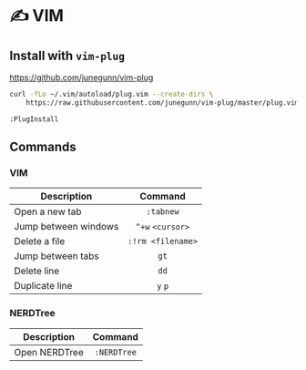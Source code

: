 # ✍️ VIM
## Install with `vim-plug`

https://github.com/junegunn/vim-plug

```bash
curl -fLo ~/.vim/autoload/plug.vim --create-dirs \
    https://raw.githubusercontent.com/junegunn/vim-plug/master/plug.vim
```
`:PlugInstall`


## Commands
### VIM
| Description   |      Command      |
|----------|:-------------:|
| Open a new tab |  `:tabnew` |
| Jump between windows | `^+w` `<cursor>` |
| Delete a file | `:!rm <filename>` |
| Jump between tabs | `gt` |
| Delete line | `dd` |
| Duplicate line | `y` `p` |


### NERDTree
| Description   |      Command      |
|----------|:-------------:|
| Open NERDTree |    `:NERDTree`   |
